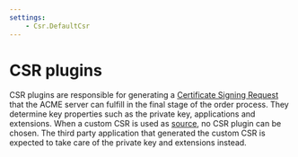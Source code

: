 ```yaml
---
settings:
    - Csr.DefaultCsr
---
```

# CSR plugins

CSR plugins are responsible for generating a [Certificate Signing Request](https://en.wikipedia.org/wiki/Certificate_signing_request) 
that the ACME server can fulfill in the final stage of the order process. They determine key properties such as the private key, 
applications and extensions. When a custom CSR is used as [source](/reference/plugins/source/csr), no CSR plugin can be chosen. 
The third party application that generated the custom CSR is expected to take care of the private key and extensions 
instead.